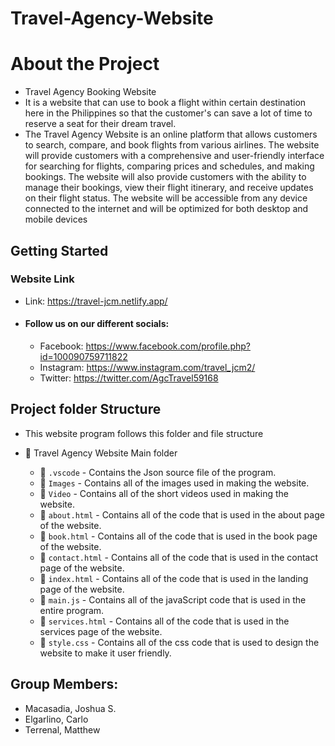 # Travel-Agency-Website

# About the Project

  - Travel Agency Booking Website
  - It is a website that can use to book a flight within certain destination here in the Philippines so that the customer's can save a
   lot of time to reserve a seat for their dream travel.
  -  The Travel Agency Website is an online platform that allows customers to search, compare, and book flights from various airlines.
   The website will provide customers with a comprehensive and user-friendly interface for searching for flights, comparing prices
  and schedules, and making bookings. The website will also provide customers with the ability to manage their bookings, view their flight itinerary,
  and receive updates on their flight status. The website will be accessible from any device connected to the internet and will be optimized for both 
  desktop and mobile devices
  
  
<!---Getting Started-->
## Getting Started
 
### Website Link
 - Link: https://travel-jcm.netlify.app/
 - #### Follow us on our different socials:
     - Facebook: https://www.facebook.com/profile.php?id=100090759711822
     - Instagram: https://www.instagram.com/travel_jcm2/
     - Twitter: https://twitter.com/AgcTravel59168


## Project folder Structure
 - This website program follows this folder and file structure
 
  - 📁 Travel Agency Website Main folder
    - 📁 `.vscode` - Contains the Json source file of the program.
    - 📁 `Images` - Contains all of the images used in making the website.
    - 📁 `Video`  - Contains all of the short videos used in making the website.
    - 📃 `about.html` - Contains all of the code that is used in the about page of the website.
    - 📃 `book.html` - Contains all of the code that is used in the book page of the website.
    - 📃 `contact.html` - Contains all of the code that is used in the contact page of the website.
    - 📃 `index.html` - Contains all of the code that is used in the landing page of the website.
    - 📃 `main.js` - Contains all of the javaScript code that is used in the entire program.
    - 📃 `services.html` - Contains all of the code that is used in the services page of the website.
    - 📃 `style.css` - Contains all of the css code that is used to design the website to make it user friendly.

## Group Members:
  - Macasadia, Joshua S.
  - Elgarlino, Carlo
  - Terrenal, Matthew
    
  


 
